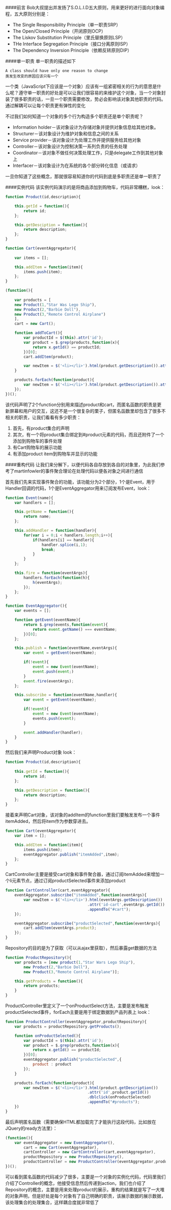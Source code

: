 ####前言
Bob大叔提出并发扬了S.O.L.I.D五大原则，用来更好的进行面向对象编程，五大原则分别是：

* The Single Responsibility Principle（单一职责SRP）
* The Open/Closed Principle（开闭原则OCP）
* The Liskov Substitution Principle（里氏替换原则LSP）
* THe Interface Segregation Principle（接口分离原则ISP）
* The Dependency Inversion Principle（依赖反转原则DIP）

####单一职责
单一职责的描述如下
```
A class should have only one reason to change
类发生改变的原因应该只有一个
```
一个类（JavaScript下应该是一个对象）应该有一组紧密相关的行为的意思是什么呢？遵守单一职责的好处是可以让我们很容易的来维护这个对象，当一个对象封装了很多职责的话，一旦一个职责需要修改，势必会影响该对象其他职责的代码。通过解耦可以让每个职责更有弹性的变化

不过我们如何知道一个对象的多个行为构造多个职责还是单个职责呢？

* Information holder－该对象设计为存储对象并提供对象信息给其他对象。
* Structurer－该对象设计为维护对象和信息之间的关系
* Service provider－该对象设计为处理工作并提供服务给其他对象
* Controller－该对象设计为控制决策一系列负责的任务处理
* Coordinator－该对象不做任何决策处理工作，只是delegate工作到其他对象上
* Interfacer－该对象设计为在系统的各个部分转化信息（或请求）

一旦你知道了这些概念，那就很容易知道你的代码到底是多职责还是单一职责了

####实例代码
该实例代码演示的是将商品添加到购物车，代码非常糟糕，look：
```JavaScript
function Product(id,description){

	this.getId = function(){
		return id;
	};

	this.getDesciption = function(){
		return description;
	};
}

function Cart(eventAggregator){
	
	var items = [];

	this.addItem = function(item){
		items.push(item);
	};
}

(function(){
	
	var products = [
	new Product(1,"Star Was Lego Ship"),
	new Product(2,"Barbie Doll"),
	new Product(3,"Remote Control Airplane")
	],
	cart = new Cart();

	function addToCart(){
		var productId = $(this).attr('id');
		var product = $.grep(products,function(x){
			return x.getId() == productId;
		})[0];
		cart.addItem(product);

		var newItem = $('<li></li>').html(product.getDescription()).attr('id-cart',product.getId()).appendTo("#cart");
	}

	products.forEach(function(product){
		var newItem = $('<li></li>').html(product.getDescription()).attr('id',product.getId()).dblclick(addToCart).appendTo("#products");	
	});
})();
```
该代码声明了2个function分别用来描述product和cart，而匿名函数的职责是更新屏幕和用户的交互，这还不是一个很复杂的栗子，但匿名函数里却包含了很多不相关的职责，让我们看看有多少职责：

1. 首先，有product集合的声明
2. 其次，有一个将product集合绑定到#product元素的代码，而且还附件了一个添加到购物车的事件处理
3. 有Cart购物车的展示功能
4. 有添加product item到购物车并显示的功能

####重构代码
让我们来分解下，以便代码各自存放到各自的对象里，为此我们参考了martinfowler的事件聚合理论在处理代码以便各对象之间进行通信

首先我们先来实现事件聚合的功能，该功能分为2个部分，1个是Event，用于Handler回调的代码，1个是EventAggregator用来订阅发布Event，look：
```JavaScript
function Event(name){
	var handlers = [];

	this.getName = function(){
		return name;
	};

	this.addHandler = function(handler){
		for(var i = 0;i < handlers.length;i++){
			if(handlers[i] == handler){
				handler.splice(i,1);
				break;
			}
		}
	};

	this.fire = function(eventArgs){
		handlers.forEach(function(h){
			h(eventArgs);
		});
	};
}

function EventAggregator(){
	var events = [];

	function getEvent(eventName){
		return $.grep(events,function(event){
			return event.getName() === eventName;
		})[0];
	};

	this.publish = function(eventName,eventArgs){
		var event = getEvent(eventName);

		if(!event){
			event = new Event(eventName);
			event.push(event;)
		}
		event.fire(eventArgs);
	};

	this.subscribe = function(eventName,handler){
		var event = getEvent(eventName);

		if(!event){
			event = new Event(eventName);
			events.push(event);
		}

		event.addHandler(handler);
	}
}
```
然后我们来声明Product对象 look：
```JavaScript
function Product(id,description){
	
	this.getId = function(){
		return id;
	};

	this.getDescription = function(){
		return description;
	};
}
```
接着来声明Cart对象，该对象的addItem的function里我们要触发发布一个事件itemAdded，然后将item作为参数穿进去。
```JavaScript
function Cart(eventAggregator){
	var item = [];

	this.addItem = function(item){
		items.push(item);
		eventAggregator.publish("itemAdded",item);
	};
}
```
CartController主要是接受cart对象和事件聚合器，通过订阅itemAdded来增加一个li元素节点，通过订阅productSelected事件来添加product
```JavaScript
function CartController(cart,eventAggregator){
	eventAggregator.subscribe("itemAdded",function(eventArgs){
		var newItem = $('<li></li>').html(eventArgs.getDescription())
									.attr('id-cart',eventArgs.getId())
									.appendTo("#cart");
	});

	eventAggregator.subscribe("productSelected",function(eventArgs){
		cart.addItem(eventArgs.product);	
	});
}
```
Repository的目的是为了获取（可以从ajax里获取），然后暴露get数据的方法
```JavaScript
function ProductRepository(){
	var products = [new product(1,"Star Wars Lego Ship"),
		new Product(2,"Barbie Doll"),
		new Product(3,"Remote Control Airplane")];

	this.getProducts = function(){
		return products;
	}
}
```
ProductController里定义了一个onProductSelect方法，主要是发布触发productSelected事件，forEach主要是用于绑定数据到产品列表上 look：
```JavaScript
function ProductController(eventAggregator,productRepository){
	var products = productRepository.getProducts();

	function onProductSelected(){
		var productId = $(this).attr('id');
		var product = $.grep(products,function(x){
			return x.getId() == productId;
		})[0];
		eventAggregator.publish("productSelected",{
			product : product
		});
	}

	products.forEach(function(product){
		var newItem = $('<li></li>').html(product.getDescription())
									.attr('id',product.getId())
									.dblclick(onProductSelected)
									.appendTo("#products");
	})
}
```
最后声明匿名函数（需要确保HTML都加载完了才能执行这段代码，比如放在JQuery的ready方法里）：
```JavaScript
(function(){
	var eventAggregator = new EventAggregator(),
		cart = new Cart(eventAggregator),
		cartController = new CartController(cart,eventAggregator),
		productRepository = new ProductRepository(),
		productController = new ProductController(eventAggregator,productRepository);
})();
```
可以看到匿名函数的代码减少了很多，主要是一个对象的实例化代码，代码里我们介绍了Controller的概念，他接受信息然后传递到action，我们也介绍了Repository的概念，主要是用来处理product的展示，重构的结果就是写了一大堆的对象声明，但是好处是每个对象有了自己明确的职责，该展示数据的展示数据，该处理集合的处理集合，这样耦合度就非常低了





```JavaScript

```